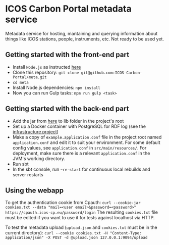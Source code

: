 ICOS Carbon Portal metadata service
===================================

Metadata service for hosting, mantaining and querying information about things like ICOS stations, people, instruments, etc.
Not ready to be used yet.

Getting started with the front-end part
---------------------------------------
- Install `Node.js` as instructed [here](https://github.com/nodesource/distributions)
- Clone this repository: `git clone git@github.com:ICOS-Carbon-Portal/meta.git`
- `cd meta`
- Install Node.js dependencies: `npm install`
- Now you can run Gulp tasks: `npm run gulp <task>`

Getting started with the back-end part
--------------------------------------
- Add the jar from [here](https://github.com/ignazio1977/hermit-reasoner/tree/releases/1.3.8.5-SNAPSHOT) to lib folder in the project's root
- Set up a Docker container with PostgreSQL for RDF log (see the [infrastructure project](https://github.com/ICOS-Carbon-Portal/infrastructure/tree/master/rdflogdb))
- Make a copy of `example.application.conf` file in the project root named `application.conf` and edit it to suit your environment. For some default config values, see `application.conf` in `src/main/resources/`. For deployment, make sure there is a relevant `application.conf` in the JVM's working directory.
- Run sbt
- In the sbt console, run `~re-start` for continuous local rebuilds and server restarts

Using the webapp
----------------
To get the authentication cookie from Cpauth:
`curl --cookie-jar cookies.txt --data "mail=<user email>&password=<password>" https://cpauth.icos-cp.eu/password/login`
The resulting `cookies.txt` file must be edited if you want to use it for tests against localhost via HTTP.

To test the metadata upload (`upload.json` and `cookies.txt` must be in the current directory):
`curl --cookie cookies.txt -H "Content-Type: application/json" -X POST -d @upload.json 127.0.0.1:9094/upload`
